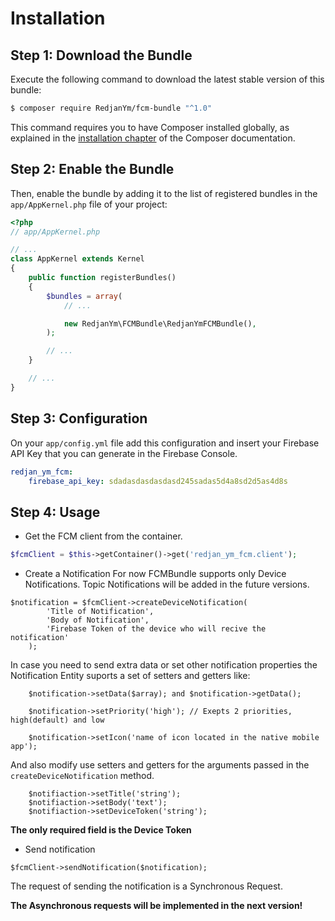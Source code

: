 Installation
============

Step 1: Download the Bundle
---------------------------

Execute the following command to download the latest stable version of this bundle:

```bash
$ composer require RedjanYm/fcm-bundle "^1.0"
```

This command requires you to have Composer installed globally, as explained in the [installation chapter](https://getcomposer.org/doc/00-intro.md) of the Composer documentation.

Step 2: Enable the Bundle
-------------------------

Then, enable the bundle by adding it to the list of registered bundles in the `app/AppKernel.php` file of your project:

```php
<?php
// app/AppKernel.php

// ...
class AppKernel extends Kernel
{
    public function registerBundles()
    {
        $bundles = array(
            // ...

            new RedjanYm\FCMBundle\RedjanYmFCMBundle(),
        );

        // ...
    }

    // ...
}
```

Step 3: Configuration
---------------------

On your `app/config.yml` file add this configuration and insert your Firebase API Key that you can generate in the Firebase Console.

```yaml
redjan_ym_fcm:
    firebase_api_key: sdadasdasdasdasd245sadas5d4a8sd2d5as4d8s
```


Step 4: Usage
-------------

* Get the FCM client from the container.

```php
$fcmClient = $this->getContainer()->get('redjan_ym_fcm.client');
```

* Create a Notification
For now FCMBundle supports only Device Notifications. Topic Notifications will be added in the future versions.

```
$notification = $fcmClient->createDeviceNotification(
        'Title of Notification', 
        'Body of Notification', 
        'Firebase Token of the device who will recive the notification'
    );
```
In case you need to send extra data or set other notification properties the Notification Entity suports a set of setters and getters like:
```
    $notification->setData($array); and $notification->getData();
    
    $notification->setPriority('high'); // Exepts 2 priorities, high(default) and low
    
    $notification->setIcon('name of icon located in the native mobile app');
```

And also modify use setters and getters for the arguments passed in the `createDeviceNotification` method.
```
    $notifiaction->setTitle('string');
    $notifiaction->setBody('text');
    $notifiaction->setDeviceToken('string');
```

**The only required field is the Device Token**

* Send notification
```
$fcmClient->sendNotification($notification);
```

The request of sending the notification is a Synchronous Request. 

**The Asynchronous requests will be implemented in the next version!**